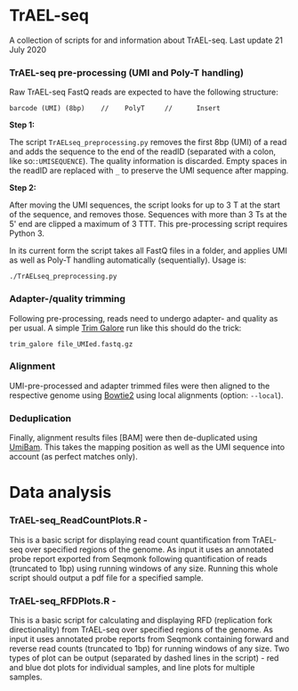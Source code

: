 # TrAEL-seq

A collection of scripts for and information about TrAEL-seq. Last update 21 July 2020

### TrAEL-seq pre-processing (UMI and Poly-T handling)

Raw TrAEL-seq FastQ reads are expected to have the following structure:

```
barcode (UMI) (8bp)    //    PolyT     //      Insert
```

**Step 1:**

The script `TrAELseq_preprocessing.py` removes the first 8bp (UMI) of a read and adds the sequence to the end of the readID (separated with a colon, like so:`:UMISEQUENCE`). The quality information is discarded. Empty spaces in the readID are replaced with `_` to preserve the UMI sequence after mapping.

**Step 2:**

After moving the UMI sequences, the script looks for up to 3 T at the start of the sequence, and removes those. Sequences with more than 3 Ts at the 5' end are clipped a maximum of 3 TTT. This pre-processing script requires Python 3.

In its current form the script takes all FastQ files in a folder, and applies UMI as well as Poly-T handling automatically (sequentially). Usage is:

```
./TrAELseq_preprocessing.py
```
### Adapter-/quality trimming

Following pre-processing, reads need to undergo adapter- and quality as per usual. A simple [Trim Galore](https://github.com/FelixKrueger/TrimGalore) run like this should do the trick:

```
trim_galore file_UMIed.fastq.gz
```

### Alignment

UMI-pre-processed and adapter trimmed files were then aligned to the respective genome using [Bowtie2](http://bowtie-bio.sourceforge.net/bowtie2/index.shtml) using local alignments (option: `--local`).

### Deduplication

Finally, alignment results files [BAM] were then de-duplicated using [UmiBam](https://github.com/FelixKrueger/Umi-Grinder). This takes the mapping position as well as the UMI sequence into account (as perfect matches only).

# Data analysis

### TrAEL-seq_ReadCountPlots.R - 

This is a basic script for displaying read count quantification from TrAEL-seq over specified regions of the genome. As input it uses an annotated probe report exported from Seqmonk following quantification of reads (truncated to 1bp) using running windows of any size. Running this whole script should output a pdf file for a specified sample.

### TrAEL-seq_RFDPlots.R - 

This is a basic script for calculating and displaying RFD (replication fork directionality) from TrAEL-seq over specified regions of the genome. As input it uses annotated probe reports from Seqmonk containing forward and reverse read counts (truncated to 1bp) for running windows of any size. Two types of plot can be output (separated by dashed lines in the script) - red and blue dot plots for individual samples, and line plots for multiple samples. 
